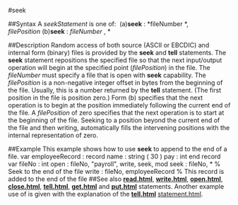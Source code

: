 
#seek

##Syntax
A *seekStatement* is one of:
 (a)**seek** : *fileNumber *, *filePosition* (b)**seek** : *fileNumber* , *

##Description
Random access of both source (ASCII or EBCDIC) and internal form (binary) files is provided by the **seek** and **tell** statements. The **seek** statement repositions the specified file so that the next input/output operation will begin at the specified point (*filePosition*) in the file.
The *fileNumber* must specify a file that is open with **seek** capability. The *filePosition* is a non-negative integer offset in bytes from the beginning of the file. Usually, this is a number returned by the **tell** statement. (The first position in the file is position zero.)
Form (b) specifies that the next operation is to begin at the position immediately following the current end of the file. A *filePosition* of zero specifies that the next operation is to start at the beginning of the file. Seeking to a position beyond the current end of the file and then writing, automatically fills the intervening positions with the internal representation of zero.

##Example
This example shows how to use **seek** to append to the end of a file.
        var employeeRecord :
            record
                name : string ( 30 )
                pay : int
            end record
        var fileNo : int
        open : fileNo, "payroll", write, seek, mod
        seek : fileNo, *        % Seek to the end of the file
        write : fileNo, employeeRecord
                        % This record is added to the end of the file
##See also
**[read.html](read)**, **[write.html](write)**, **[open.html](open)**, **[close.html](close)**, **[tell.html](tell)**, **[get.html](get)** and **[put.html](put)** statements. Another example use of **[](seek)** is given with the explanation of the **[tell.html](tell)** [statement.html](statement).
